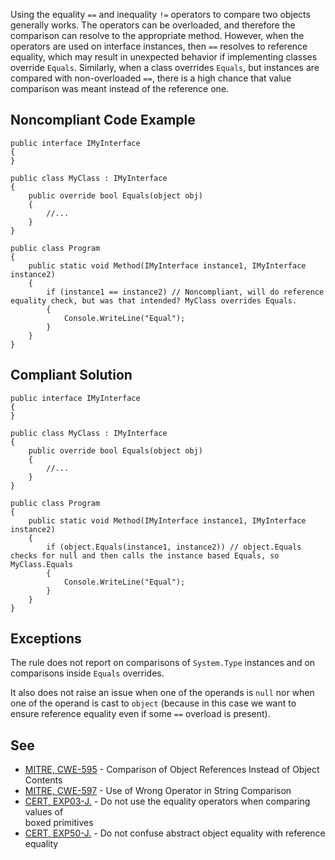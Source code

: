 
Using the equality `==` and inequality `!=` operators to compare two objects generally works. The operators can be overloaded, and therefore the comparison can resolve to the appropriate method. However, when the operators are used on interface instances, then `==` resolves to reference equality, which may result in unexpected behavior if implementing classes override `Equals`. Similarly, when a class overrides `Equals`, but instances are compared with non-overloaded `==`, there is a high chance that value comparison was meant instead of the reference one.

## Noncompliant Code Example


    public interface IMyInterface
    {
    }
    
    public class MyClass : IMyInterface
    {
        public override bool Equals(object obj)
        {
            //...
        }
    }
    
    public class Program
    {
        public static void Method(IMyInterface instance1, IMyInterface instance2)
        {
            if (instance1 == instance2) // Noncompliant, will do reference equality check, but was that intended? MyClass overrides Equals.
            {
                Console.WriteLine("Equal");
            }
        }
    }


## Compliant Solution


    public interface IMyInterface
    {
    }
    
    public class MyClass : IMyInterface
    {
        public override bool Equals(object obj)
        {
            //...
        }
    }
    
    public class Program
    {
        public static void Method(IMyInterface instance1, IMyInterface instance2)
        {
            if (object.Equals(instance1, instance2)) // object.Equals checks for null and then calls the instance based Equals, so MyClass.Equals
            {
                Console.WriteLine("Equal");
            }
        }
    }


## Exceptions

The rule does not report on comparisons of `System.Type` instances and on comparisons inside `Equals` overrides.

It also does not raise an issue when one of the operands is `null` nor when one of the operand is cast to `object` (because in this case we want to ensure reference equality even if some `==` overload is present).

## See

- [MITRE, CWE-595](http://cwe.mitre.org/data/definitions/595.html) - Comparison of Object References Instead of Object Contents
- [MITRE, CWE-597](http://cwe.mitre.org/data/definitions/597.html) - Use of Wrong Operator in String Comparison
- [CERT, EXP03-J.](https://www.securecoding.cert.org/confluence/x/wwD1AQ) - Do not use the equality operators when comparing values of<br>  boxed primitives
- [CERT, EXP50-J.](https://www.securecoding.cert.org/confluence/x/8AEqAQ) - Do not confuse abstract object equality with reference<br>  equality

